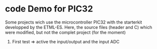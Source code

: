 # code Demo for PIC32 

Some projects wich use the microcontroller PIC32 with the starterkit developped by the ETML-ES. 
Here, the source files (header and C) which were modified, but not the complet project (for the moment) 

1) First test => active the input/output and the input ADC 


